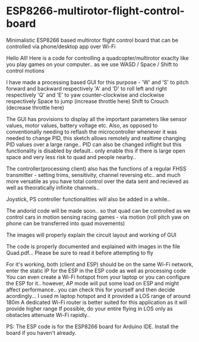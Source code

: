 # ESP8266-multirotor-flight-control-board
Minimalistic ESP8266 based multirotor flight control board that can be controlled via phone/desktop app over Wi-Fi

Hello All!
Here is a code for controlling a quadcopter/multirotor exaclty like you play games on your computer..
as we use WASD / Space / Shift to control motions

I have made a processing based GUI for this purpose - 
'W' and 'S' to pitch forward and backward respectively
'A' and 'D' to roll left and right respectively
'Q' and 'E' to yaw counter-clockwise and clockwise respectively
Space to jump (increase throttle here)
Shift to Crouch (decrease throttle here)

The GUI has provisions to display all the important parameters like sensor values, motor values, battery voltage etc.
Also, as opposed to conventionally needing to reflash the microcontroller whenever it was needed to change PID, this sketch allows remotely and realtime changing PID values over a large range..
PID can also be changed inflight but this functionality is disabled by default.. only enable this if there is large open space and very less risk to quad and people nearby..

The controller(processing client) also has the functions of a regular FHSS transmitter - setting trims, sensitivity, channel reversing etc..
and much more versatile as you have total control over the data sent and recieved as well as theoratically infinite channels..

Joystick, PS controller functionalities will also be added in a while..

The andorid code will be made soon.. so that quad can be controlled as we control cars in motion sensing racing games - 
via motion (roll pitch yaw on phone can be transferred into quad movements) 

The images will properly explain the circuit layout and working of GUI
  
  The code is properly documented and explained with images in the file Quad.pdf... 
  Please be sure to read it before attempting to fly

For it's working, both (client and ESP) should be on the same Wi-Fi network, enter the static IP for the ESP in the ESP code as well as processing code
You can even create a Wi-Fi hotspot from your laptop or you can configure the ESP for it..
however, AP mode will put some load on ESP and might affect performance.. you can check this for yourself and then decide acordingly...
I used m laptop hotspot and it provided a LOS range of around 180m
A dedicated Wi-Fi router is better suited for this application as it will provide higher range
If possible, do your entire flying in LOS only as obstacles attenuate Wi-Fi rapidly..


PS: The ESP code is for the ESP8266 board for Arduino IDE. Install the board if you haven't already.
